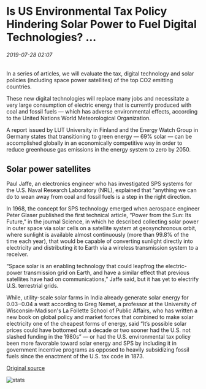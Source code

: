 # Is US Environmental Tax Policy Hindering Solar Power to Fuel Digital Technologies? ...

###### 2019-07-28 02:07

In a series of articles, we will evaluate the tax, digital technology and solar policies (including space power satellites) of the top CO2 emitting countries.

These new digital technologies will replace many jobs and necessitate a very large consumption of electric energy that is currently produced with coal and fossil fuels — which has adverse environmental effects, according to the United Nations World Meteorological Organization.

A report issued by LUT University in Finland and the Energy Watch Group in Germany states that transitioning to green energy — 69% solar — can be accomplished globally in an economically competitive way in order to reduce greenhouse gas emissions in the energy system to zero by 2050.

## Solar power satellites 

Paul Jaffe, an electronics engineer who has investigated SPS systems for the U.S. Naval Research Laboratory (NRL), explained that “anything we can do to wean away from coal and fossil fuels is a step in the right direction.

In 1968, the concept for SPS technology emerged when aerospace engineer Peter Glaser published the first technical article, “Power from the Sun: Its Future,” in the journal Science, in which he described collecting solar power in outer space via solar cells on a satellite system at geosynchronous orbit, where sunlight is available almost continuously (more than 99.8% of the time each year), that would be capable of converting sunlight directly into electricity and distributing it to Earth via a wireless transmission system to a receiver.

“Space solar is an enabling technology that could leapfrog the electric-power transmission grid on Earth, and have a similar effect that previous satellites have had on communications,” Jaffe said, but it has yet to electrify U.S. terrestrial grids.

While, utility-scale solar farms in India already generate solar energy for $0.03-$0.04 a watt according to Greg Nemet, a professor at the University of Wisconsin-Madison's La Follette School of Public Affairs, who has written a new book on global policy and market forces that combined to make solar electricity one of the cheapest forms of energy, said “It’s possible solar prices could have bottomed out a decade or two sooner had the U.S. not slashed funding in the 1980s” — or had the U.S. environmental tax policy been more favorable toward solar energy and SPS by including it in government incentive programs as opposed to heavily subsidizing fossil fuels since the enactment of the U.S. tax code in 1873.

[Original source](https://cointelegraph.com/news/is-us-environmental-tax-policy-hindering-solar-power-to-fuel-digital-technologies)

![stats](https://c.statcounter.com/11760860/0/a89fa40b/1/ "stats")